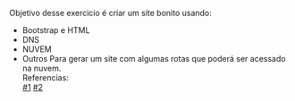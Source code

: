 Objetivo desse exercicio é criar um site bonito usando:
- Bootstrap e HTML
- DNS
- NUVEM
- Outros
Para gerar um site com algumas rotas que poderá ser acessado na nuvem. \
Referencias: \
[#1](https://www.youtube.com/watch?v=SQy5we_2L7Y) 
[#2](https://www.youtube.com/watch?v=QWGg1I1wido) 

